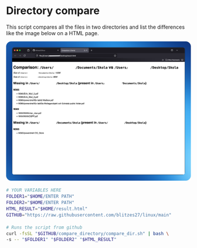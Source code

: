 # Directory compare

This script compares all the files in two directories and list the differences like the image below on a HTML page.

![alt text](image1.png)

```bash
# YOUR VARIABLES HERE
FOLDER1="$HOME/ENTER PATH"
FOLDER2="$HOME/ENTER PATH"
HTML_RESULT="$HOME/result.html"
GITHUB="https://raw.githubusercontent.com/blitzes27/linux/main"

# Runs the script from github
curl -fsSL "$GITHUB/compare_directory/compare_dir.sh" | bash \
-s -- "$FOLDER1" "$FOLDER2" "$HTML_RESULT"
```